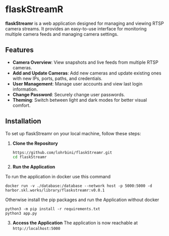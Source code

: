 # flaskStreamR

**flaskStreamr** is a web application designed for managing and viewing RTSP camera streams. It provides an easy-to-use interface for monitoring multiple camera feeds and managing camera settings. 

## Features

- **Camera Overview**: View snapshots and live feeds from multiple RTSP cameras.
- **Add and Update Cameras**: Add new cameras and update existing ones with new IPs, ports, paths, and credentials.
- **User Management**: Manage user accounts and view last login information.
- **Change Password**: Securely change user passwords.
- **Theming**: Switch between light and dark modes for better visual comfort.

## Installation

To set up flaskStreamr on your local machine, follow these steps:

1. **Clone the Repository**

   ```bash
   https://github.com/lohrbini/flaskStreamr.git
   cd flaskStreamr

2. **Run the Application**

To run the application in docker use this command

```
docker run -v ./database:/database --network host -p 5000:5000 -d harbor.skl.works/library/flaskstreamr:v0.0.1 
```

Otherwise install the pip packages and run the Application without docker

```
python3 -m pip install -r requirements.txt
python3 app.py
```

3. **Access the Application**
The application is now reachable at `http://localhost:5000`
